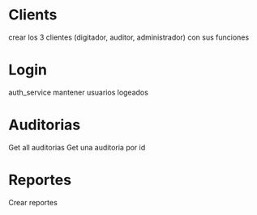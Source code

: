 # Clients

crear los 3 clientes (digitador, auditor, administrador) con sus funciones

# Login

auth_service mantener usuarios logeados

# Auditorias

Get all auditorias
Get una auditoria por id

# Reportes

Crear reportes